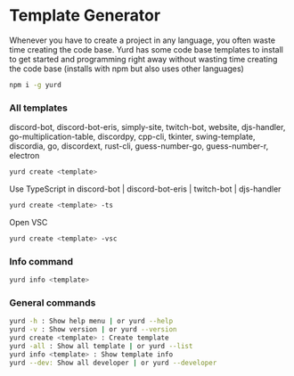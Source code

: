 # Template Generator
Whenever you have to create a project in any language, you often waste time creating the code base. Yurd has some code base templates to install to get started and programming right away without wasting time creating the code base
(installs with npm but also uses other languages) 

```bash
npm i -g yurd
```

### All templates

discord-bot, 
discord-bot-eris, 
simply-site, 
twitch-bot, 
website, 
djs-handler, 
go-multiplication-table, 
discordpy, 
cpp-cli,
tkinter,
swing-template,
discordia,
go,
discordext,
rust-cli,
guess-number-go,
guess-number-r, 
electron 


```bash
yurd create <template>
```

Use TypeScript in discord-bot | discord-bot-eris | twitch-bot | djs-handler
```bash
yurd create <template> -ts 
```

Open VSC

```bash
yurd create <template> -vsc 
```

### Info command

```bash
yurd info <template>
```

### General commands  

```bash
yurd -h : Show help menu | or yurd --help
yurd -v : Show version | or yurd --version
yurd create <template> : Create template
yurd -all : Show all template | or yurd --list
yurd info <template> : Show template info
yurd --dev: Show all developer | or yurd --developer
```
